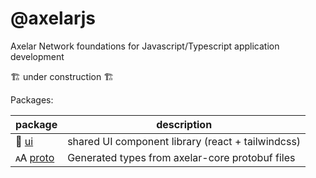 # @axelarjs

Axelar Network foundations for Javascript/Typescript application development

:building_construction: under construction :building_construction:

Packages:

| package                   | description                                       |
| ------------------------- | ------------------------------------------------- |
| 🎨 [ui](/packages/ui)     | shared UI component library (react + tailwindcss) |
| 🗚 [proto](packages/proto) | Generated types from axelar-core protobuf files   |
